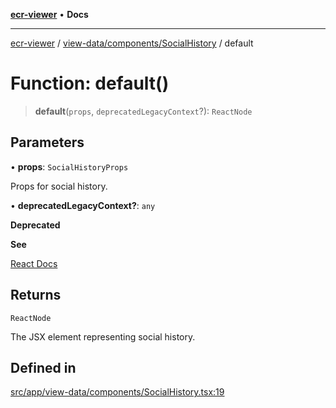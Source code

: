 [**ecr-viewer**](../../../../README.md) • **Docs**

***

[ecr-viewer](../../../../README.md) / [view-data/components/SocialHistory](../README.md) / default

# Function: default()

> **default**(`props`, `deprecatedLegacyContext`?): `ReactNode`

## Parameters

• **props**: `SocialHistoryProps`

Props for social history.

• **deprecatedLegacyContext?**: `any`

**Deprecated**

**See**

[React Docs](https://legacy.reactjs.org/docs/legacy-context.html#referencing-context-in-lifecycle-methods)

## Returns

`ReactNode`

The JSX element representing social history.

## Defined in

[src/app/view-data/components/SocialHistory.tsx:19](https://github.com/CDCgov/phdi/blob/55d1a87d29da9da2522ba2a73bc122cba666b133/containers/ecr-viewer/src/app/view-data/components/SocialHistory.tsx#L19)
